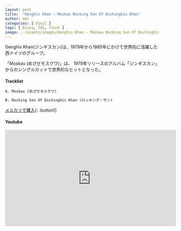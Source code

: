```yaml
---
layout: post
title:  "Genghis Khan – Moskau Rocking Son Of Dschinghis Khan"
author: mmr
categories: [ Vinyl ]
tags: [ Disco, 70s, 7inch ]
image: ../assets/images/Genghis Khan – Moskau Rocking Son Of Dschinghis Khan.jpg
---
```


Genghis Khan(ジンギスカン)は、1979年から1985年にかけて世界的に活躍した西ドイツのグループ。

「Moskau (めざせモスクワ)」は、 1979年リリースのアルバム「ジンギスカン」からのシングルカットで世界的なヒットとなった。

#### Tracklist
```md
A. Moskau (めざせモスクワ)

B. Rocking Son Of Dschinghis Khan (ロッキング・サン)
```

[メルカリで購入](https://jp.mercari.com/item/m46360066901?afid=6142608987){: .button1}

#### Youtube
<iframe width="560" height="315" src="https://www.youtube.com/embed/BQAKRw6mToA?si=C4dgBJi9bBcism29" title="YouTube video player" frameborder="0" allow="accelerometer; autoplay; clipboard-write; encrypted-media; gyroscope; picture-in-picture; web-share" referrerpolicy="strict-origin-when-cross-origin" allowfullscreen></iframe>